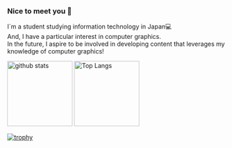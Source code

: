 ### Nice to meet you 👋
I`m a student studying information technology in Japan💻<br/>
And, I have a particular interest in computer graphics.<br/>
In the future, I aspire to be involved in developing content that leverages my knowledge of computer graphics!

<p align="left">
  <img alt="github stats" height="150px" src="https://github-readme-stats.vercel.app/api?username=ksr03&theme=cobalt&show_icons=ture" />
  <img alt="Top Langs" height="150px" src="https://github-readme-stats.vercel.app/api/top-langs/?username=ksr03&layout=compact&show_icons=true&theme=cobalt" />
</p>

[![trophy](https://github-profile-trophy.vercel.app/?username=ksr03&theme=dracula)](https://github.com/ryo-ma/github-profile-trophy)
<!--
**ksr03/ksr03** is a ✨ _special_ ✨ repository because its `README.md` (this file) appears on your GitHub profile.

Here are some ideas to get you started:

- 🔭 I’m currently working on ...
- 🌱 I’m currently learning ...
- 👯 I’m looking to collaborate on ...
- 🤔 I’m looking for help with ...
- 💬 Ask me about ...
- 📫 How to reach me: ...
- 😄 Pronouns: ...
- ⚡ Fun fact: ...
-->
